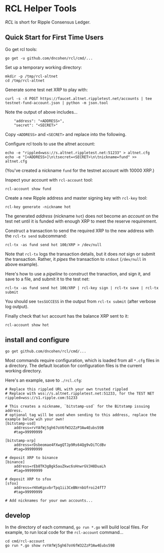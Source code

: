 # RCL Helper Tools

*RCL* is short for Ripple Consensus Ledger.

## Quick Start for First Time Users

Go get rcl tools:

```
go get -u github.com/dncohen/rcl/cmd/...
```

Set up a temporary working directory:

```
mkdir -p /tmp/rcl-altnet
cd /tmp/rcl-altnet
```

Generate some test net XRP to play with:

```
curl -s -X POST https://faucet.altnet.rippletest.net/accounts | tee testnet-fund-account.json | python -m json.tool
```

Note the output of above includes...

```
    "address": "<ADDRESS>",
    "secret": "<SECRET>"
```

Copy `<ADDRESS>` and `<SECRET>` and replace into the following.


Configure rcl tools to use the altnet account:

```
echo -e "rippled=wss://s.altnet.rippletest.net:51233" > altnet.cfg
echo -e "[<ADDRESS>]\n\tsecret=<SECRET>\n\tnickname=fund" >> altnet.cfg
```

(You've created a nickname `fund` for the testnet account with 10000 XRP.)

Inspect your account with `rcl-account` tool:

```
rcl-account show fund
```

Create a new Ripple address and master signing key with `rcl-key` tool:

```
rcl-key generate -nickname hot
```

The generated *address* (nickname `hot`) does not become an *account*
on the test net until it is funded with enough XRP to meet the reserve
requirement.

Construct a transaction to send the required XRP to the new address with the `rcl-tx send` subcommand:

```
rcl-tx -as fund send hot 100/XRP > /dev/null
```

Note that `rcl-tx` logs the transaction details, but it does *not* sign
or submit the transaction.  Rather, it *pipes* the transaction to
`stdout` (`/dev/null` in above example).

Here's how to use a *pipeline* to construct the tranaction, and sign it, and save to a file, and submit it to the test net:

```
rcl-tx -as fund send hot 100/XRP | rcl-key sign | rcl-tx save | rcl-tx submit
```

You should see `tesSUCCESS` in the output from `rcl-tx submit` (after
verbose log output).

Finally check that `hot` account has the balance XRP sent to it:

```
rcl-account show hot
```



## install and configure

```
go get github.com/dncohen/rcl/cmd/...
```

Most commands require configuration, which is loaded from all `*.cfg` files in a directory.  The default location for configuration files is the current working directory.

Here's an example, save to  `./rcl.cfg`:

```
# Replace this rippled URL with your own trusted rippled
# Replace with wss://s.altnet.rippletest.net:51233, for the TEST NET
rippled=wss://s1.ripple.com:51233

# This creates a nickname, `bitstamp-usd` for the Bitstamp issuing address.
# optional tag will be used when sending to this address, replace the example below wih your own!
[bitstamp-usd]
	address=rvYAfWj5gh67oV6fW32ZzP3Aw4Eubs59B
	#tag=99999999

[bitstamp-xrp]
	address=rDsbeomae4FXwgQTJp9Rs64Qg9vDiTCdBv
	#tag=99999999

# deposit XRP to binance
[binance]
	address=rEb8TK3gBgk5auZkwc6sHnwrGVJH8DuaLh
	#tag=99999999

# deposit XRP to sfox
[sfox]
	address=rHXeKgsvbrTpq1ii3CeBNrnbUfroi24fT7
	#tag=99999999

# Add nicknames for your own accounts...

```

## develop

In the directory of each command, `go run *.go` will build local files. For example, to run local code for the `rcl-account` command...

```
cd cmd/rcl-account
go run *.go show rvYAfWj5gh67oV6fW32ZzP3Aw4Eubs59B
```

